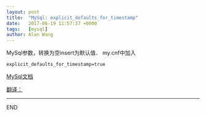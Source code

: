 ```yaml
---
layout: post
title:  "MySql: explicit_defaults_for_timestamp"
date:   2017-06-19 11:57:37 +0000
tags:   [mysql]
author: Alan Wang
---
```

MySql参数，转换为空insert为默认值．
my.cnf中加入

```shell
explicit_defaults_for_timestamp=true
```

[MySql文档](https://dev.mysql.com/doc/refman/5.7/en/server-system-variables.html#sysvar_explicit_defaults_for_timestamp)

[翻译：](http://www.tuicool.com/articles/fiE7V3)

---
END
